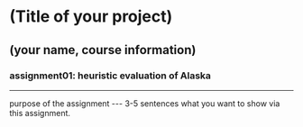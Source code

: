 # (Title of your project)
## (your name, course information)

### assignment01: heuristic evaluation of Alaska

---

purpose of the assignment --- 3-5 sentences what you want to show via this assignment. 

